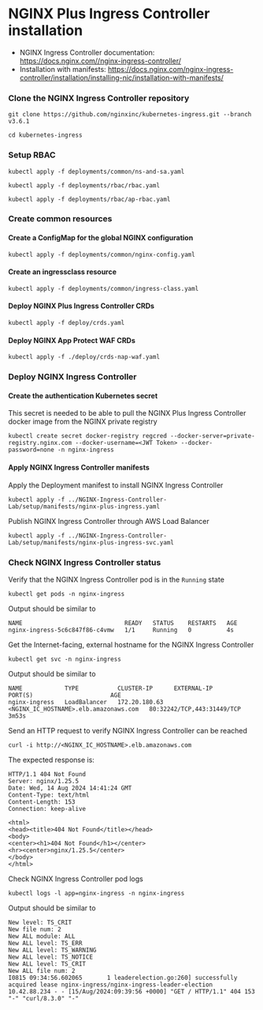 # NGINX Plus Ingress Controller installation

* NGINX Ingress Controller documentation: https://docs.nginx.com//nginx-ingress-controller/
* Installation with manifests: https://docs.nginx.com/nginx-ingress-controller/installation/installing-nic/installation-with-manifests/

### Clone the NGINX Ingress Controller repository
```code
git clone https://github.com/nginxinc/kubernetes-ingress.git --branch v3.6.1
```

```code
cd kubernetes-ingress
```

### Setup RBAC
```code
kubectl apply -f deployments/common/ns-and-sa.yaml
```
```code
kubectl apply -f deployments/rbac/rbac.yaml
```
```code
kubectl apply -f deployments/rbac/ap-rbac.yaml
```

### Create common resources

<!--- kubectl apply -f examples/shared-examples/default-server-secret/default-server-secret.yaml ---> 

#### Create a ConfigMap for the global NGINX configuration

```code
kubectl apply -f deployments/common/nginx-config.yaml
```

#### Create an ingressclass resource
```code
kubectl apply -f deployments/common/ingress-class.yaml
```

#### Deploy NGINX Plus Ingress Controller CRDs
```code
kubectl apply -f deploy/crds.yaml
```

#### Deploy NGINX App Protect WAF CRDs
```code
kubectl apply -f ./deploy/crds-nap-waf.yaml
```

### Deploy NGINX Ingress Controller

#### Create the authentication Kubernetes secret

This secret is needed to be able to pull the NGINX Plus Ingress Controller docker image from the NGINX private registry
```code
kubectl create secret docker-registry regcred --docker-server=private-registry.nginx.com --docker-username=<JWT Token> --docker-password=none -n nginx-ingress 
```

#### Apply NGINX Ingress Controller manifests

Apply the Deployment manifest to install NGINX Ingress Controller
```code
kubectl apply -f ../NGINX-Ingress-Controller-Lab/setup/manifests/nginx-plus-ingress.yaml
```

Publish NGINX Ingress Controller through AWS Load Balancer
```code
kubectl apply -f ../NGINX-Ingress-Controller-Lab/setup/manifests/nginx-plus-ingress-svc.yaml
```

### Check NGINX Ingress Controller status

Verify that the NGINX Ingress Controller pod is in the `Running` state
```code
kubectl get pods -n nginx-ingress
```

Output should be similar to
```
NAME                             READY   STATUS    RESTARTS   AGE
nginx-ingress-5c6c847f86-c4vmw   1/1     Running   0          4s
```

Get the Internet-facing, external hostname for the NGINX Ingress Controller
```code
kubectl get svc -n nginx-ingress
```

Output should be similar to
```
NAME            TYPE           CLUSTER-IP      EXTERNAL-IP                             PORT(S)                      AGE
nginx-ingress   LoadBalancer   172.20.180.63   <NGINX_IC_HOSTNAME>.elb.amazonaws.com   80:32242/TCP,443:31449/TCP   3m53s
```

Send an HTTP request to verify NGINX Ingress Controller can be reached
```code
curl -i http://<NGINX_IC_HOSTNAME>.elb.amazonaws.com
```

The expected response is:
```
HTTP/1.1 404 Not Found
Server: nginx/1.25.5
Date: Wed, 14 Aug 2024 14:41:24 GMT
Content-Type: text/html
Content-Length: 153
Connection: keep-alive

<html>
<head><title>404 Not Found</title></head>
<body>
<center><h1>404 Not Found</h1></center>
<hr><center>nginx/1.25.5</center>
</body>
</html>
```

Check NGINX Ingress Controller pod logs
```code
kubectl logs -l app=nginx-ingress -n nginx-ingress
```

Output should be similar to
```
New level: TS_CRIT
New file num: 2
New ALL module: ALL
New ALL level: TS_ERR
New ALL level: TS_WARNING
New ALL level: TS_NOTICE
New ALL level: TS_CRIT
New ALL file num: 2
I0815 09:34:56.602065       1 leaderelection.go:260] successfully acquired lease nginx-ingress/nginx-ingress-leader-election
10.42.88.234 - - [15/Aug/2024:09:39:56 +0000] "GET / HTTP/1.1" 404 153 "-" "curl/8.3.0" "-"
```
